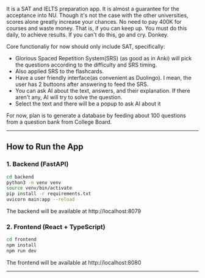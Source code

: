 It is a SAT and IELTS preparation app. It is almost a guarantee for the acceptance into NU. Though it's not the case with the other universities, scores alone greatly increase your chances. No need to pay 400K for courses and waste money. That is, if you can keep up. You must do this daily, to achieve results. If you can't do this, go and cry. Donkey.

Core functionaliy for now should only include SAT, specifically:
- Glorious Spaced Repetition System(SRS) (as good as in Anki) will pick the questions according to the difficulty and SRS timing.
- Also applied SRS to the flashcards.
- Have a user friendly interface(as convenient as Duolingo). I mean, the user has 2 buttoons after answering to feed the SRS.
- You can ask AI about the text, answers, and their explanation. If there aren't any, AI will try to solve the question.
- Select the text and there will be a popup to ask AI about it

For now, plan is to generate a database by feeding about 100 questions from a question bank from College Board.

---

## How to Run the App

### 1. Backend (FastAPI)

```bash
cd backend
python3 -m venv venv
source venv/bin/activate
pip install -r requirements.txt
uvicorn main:app --reload
```

The backend will be available at http://localhost:8079

### 2. Frontend (React + TypeScript)

```bash
cd frontend
npm install
npm run dev
```

The frontend will be available at http://localhost:8080

---